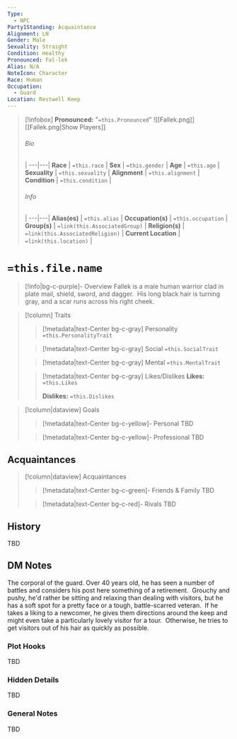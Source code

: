 ```yaml
---
Type:
  - NPC
Party1Standing: Acquaintance
Alignment: LN
Gender: Male
Sexuality: Straight
Condition: Healthy
Pronounced: Fal-lek
Alias: N/A
NoteIcon: Character
Race: Human
Occupation:
  - Guard
Location: Restwell Keep
---
```

> [!infobox]
> **Pronounced:**  "`=this.Pronounced`"
![[Fallek.png]]
[[Fallek.png|Show Players]]
> ###### Bio
>  |
> ---|---|
> **Race** | `=this.race` |
> **Sex** | `=this.gender` |
> **Age** | `=this.age` |
> **Sexuality** | `=this.sexuality` |
> **Alignment** | `=this.alignment` |
> **Condition** | `=this.condition` |
> ###### Info
>  |
> ---|---|
> **Alias(es)** | `=this.alias` |
> **Occupation(s)** | `=this.occupation` |
> **Group(s)** | `=link(this.AssociatedGroup)` |
> **Religion(s)** | `=link(this.AssociatedReligion)` |
> **Current Location** | `=link(this.location)` |

# **`=this.file.name`**
> [!info|bg-c-purple]- Overview
Fallek is a male human warrior clad in plate mail, shield, sword, and dagger.  His long black hair is turning gray, and a scar runs across his right cheek.  

> [!column] Traits
>> [!metadata|text-Center bg-c-gray] Personality
>> `=this.PersonalityTrait`
>
>> [!metadata|text-Center bg-c-gray] Social
>> `=this.SocialTrait`
>
>> [!metadata|text-Center bg-c-gray] Mental
>> `=this.MentalTrait`
>
>> [!metadata|text-Center bg-c-gray] Likes/Dislikes
>> **Likes:** `=this.Likes`
>>
>> **Dislikes:** `=this.Dislikes`

> [!column|dataview] Goals
>> [!metadata|text-Center bg-c-yellow]- Personal
>> TBD
>
>> [!metadata|text-Center bg-c-yellow]- Professional
>> TBD
>

## Acquaintances
> [!column|dataview] Acquaintances
>> [!metadata|text-Center bg-c-green]- Friends & Family
>> TBD
>
>> [!metadata|text-Center bg-c-red]- Rivals
>> TBD
>

## History
TBD

## DM Notes
The corporal of the guard.  Over 40 years old, he has seen a number of battles and considers his post here something of a retirement.  Grouchy and pushy, he'd rather be sitting and relaxing than dealing with visitors, but he has a soft spot for a pretty face or a tough, battle-scarred veteran.  If he takes a liking to a newcomer, he gives them directions around the keep and might even take a particularly lovely visitor for a tour.  Otherwise, he tries to get visitors out of his hair as quickly as possible.

### Plot Hooks
TBD

### Hidden Details
TBD

### General Notes
TBD




